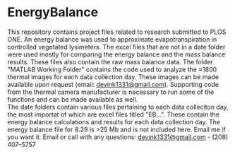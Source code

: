 # EnergyBalance
This repository contains project files related to research submitted to PLOS ONE. An energy balance was used to approximate evapotranspiration in controlled vegetated lysimeters. 
The excel files that are not in a date folder were used mostly for comparing the energy balance and the mass balance results. These files also contain the raw mass balance data. 
The folder "MATLAB Working Folder" contains the code used to analyze the ≈1800 thermal images for each data collection day. These images can be made available upon request (email: devink1331@gmail.com). Supporting code from the thermal camera manufacturer is necessary to run some of the functions and can be made available as well.  
The date folders contain various files pertaining to each data colleciton day, the most importat of which are excel files titled "EB...". These contain the energy balance calculations and results for each data collection day. The energy balance file for 8.29 is >25 Mb and is not included here. Email me if you want it. 
Email or call with any questions: devink1331@gmail.com - (208) 407-5757
